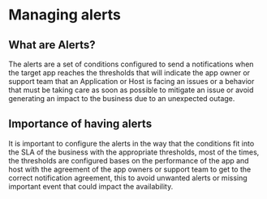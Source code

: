 # Managing alerts
  
## What are Alerts?

The alerts are a set of conditions configured to send a notifications when the target app reaches the thresholds that will indicate the app owner or support team that an Application or Host is facing an issues or a behavior that must be taking care as soon as possible to mitigate an issue or avoid generating an impact to the business due to an unexpected outage.

## Importance of having alerts

It is important to configure the alerts in the way that the conditions fit into the SLA of the business with the appropriate thresholds, most of the times, the thresholds are configured bases on the performance of the app and host with the agreement of the app owners or support team to get to the correct notification agreement, this to avoid unwanted alerts or missing important event that could impact the availability.

